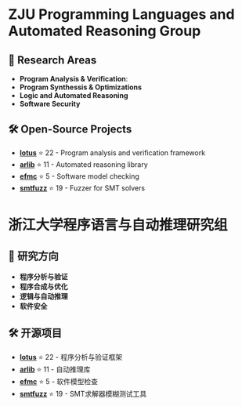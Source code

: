 # ZJU Programming Languages and Automated Reasoning Group


## 🔬 Research Areas

- **Program Analysis & Verification**: 
- **Program Synthessis & Optimizations**
- **Logic and Automated Reasoning**
- **Software Security**

## 🛠️ Open-Source Projects

- **[lotus](https://github.com/ZJU-Automated-Reasoning-Group/lotus)** ⭐ 22 - Program analysis and verification framework
- **[arlib](https://github.com/ZJU-Automated-Reasoning-Group/arlib)** ⭐ 11 - Automated reasoning library
- **[efmc](https://github.com/ZJU-Automated-Reasoning-Group/efmc)** ⭐ 5 - Software model checking
- **[smtfuzz](https://github.com/ZJU-Automated-Reasoning-Group/smtfuzz)** ⭐ 19 - Fuzzer for SMT solvers


# 浙江大学程序语言与自动推理研究组

## 🔬 研究方向

- **程序分析与验证**
- **程序合成与优化**
- **逻辑与自动推理**
- **软件安全**

## 🛠️ 开源项目

- **[lotus](https://github.com/ZJU-Automated-Reasoning-Group/lotus)** ⭐ 22 - 程序分析与验证框架
- **[arlib](https://github.com/ZJU-Automated-Reasoning-Group/arlib)** ⭐ 11 - 自动推理库
- **[efmc](https://github.com/ZJU-Automated-Reasoning-Group/efmc)** ⭐ 5 - 软件模型检查
- **[smtfuzz](https://github.com/ZJU-Automated-Reasoning-Group/smtfuzz)** ⭐ 19 - SMT求解器模糊测试工具


